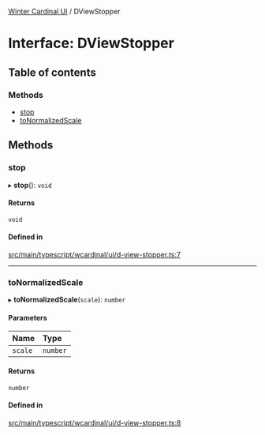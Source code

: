 [Winter Cardinal UI](../README.md) / DViewStopper

# Interface: DViewStopper

## Table of contents

### Methods

- [stop](DViewStopper.md#stop)
- [toNormalizedScale](DViewStopper.md#tonormalizedscale)

## Methods

### stop

▸ **stop**(): `void`

#### Returns

`void`

#### Defined in

[src/main/typescript/wcardinal/ui/d-view-stopper.ts:7](https://github.com/winter-cardinal/winter-cardinal-ui/blob/v0.154.0/src/main/typescript/wcardinal/ui/d-view-stopper.ts#L7)

___

### toNormalizedScale

▸ **toNormalizedScale**(`scale`): `number`

#### Parameters

| Name | Type |
| :------ | :------ |
| `scale` | `number` |

#### Returns

`number`

#### Defined in

[src/main/typescript/wcardinal/ui/d-view-stopper.ts:8](https://github.com/winter-cardinal/winter-cardinal-ui/blob/v0.154.0/src/main/typescript/wcardinal/ui/d-view-stopper.ts#L8)
